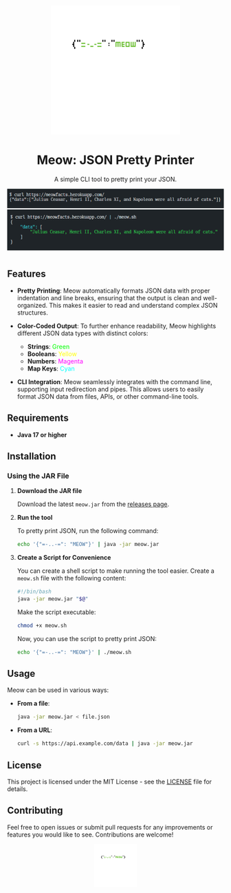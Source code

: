 
<p align="center">
  <img src="logo/meow.png" alt="Meow Logo" width="300px" height="300px">
</p>

<h1 align="center">Meow: JSON Pretty Printer</h1>

<p align="center">A simple CLI tool to pretty print your JSON.</p>

<div style="text-align: center;">
  <img src="img/pretty.png" alt="Pretty JSON" style="max-width: 100%; height: auto;">
  <img src="img/not-pretty.png" alt="Not Pretty JSON" style="max-width: 100%; height: auto; margin-bottom: 10px;">
</div>

## Features

- **Pretty Printing**: Meow automatically formats JSON data with proper indentation and line breaks, ensuring that the output is clean and well-organized. This makes it easier to read and understand complex JSON structures.

- **Color-Coded Output**: To further enhance readability, Meow highlights different JSON data types with distinct colors:

  - **Strings**: <span style="color:#00FF00">Green</span>
  - **Booleans**: <span style="color:#FFFF00">Yellow</span>
  - **Numbers**: <span style="color:#FF00FF">Magenta</span>
  - **Map Keys**: <span style="color:#00FFFF">Cyan</span>

- **CLI Integration**: Meow seamlessly integrates with the command line, supporting input redirection and pipes. This allows users to easily format JSON data from files, APIs, or other command-line tools.

## Requirements

- **Java 17 or higher**

## Installation

### Using the JAR File

1. **Download the JAR file**

   Download the latest `meow.jar` from the [releases page](https://github.com/your-repo/releases).

2. **Run the tool**

   To pretty print JSON, run the following command:

   ```bash
   echo '{"=-..-=": "MEOW"}' | java -jar meow.jar
   ```

3. **Create a Script for Convenience**

   You can create a shell script to make running the tool easier. Create a `meow.sh` file with the following content:

   ```bash
   #!/bin/bash
   java -jar meow.jar "$@"
   ```

   Make the script executable:

   ```bash
   chmod +x meow.sh
   ```

   Now, you can use the script to pretty print JSON:

   ```bash
   echo '{"=-..-=": "MEOW"}' | ./meow.sh
   ```

## Usage

Meow can be used in various ways:

- **From a file**:

  ```bash
  java -jar meow.jar < file.json
  ```

- **From a URL**:

  ```bash
  curl -s https://api.example.com/data | java -jar meow.jar
  ```

## License

This project is licensed under the MIT License - see the [LICENSE](LICENSE) file for details.

## Contributing

Feel free to open issues or submit pull requests for any improvements or features you would like to see. Contributions are welcome!

<p align="center">
  <img src="logo/meow.png" alt="Meow Logo" width="100px" height="100px">
</p>
